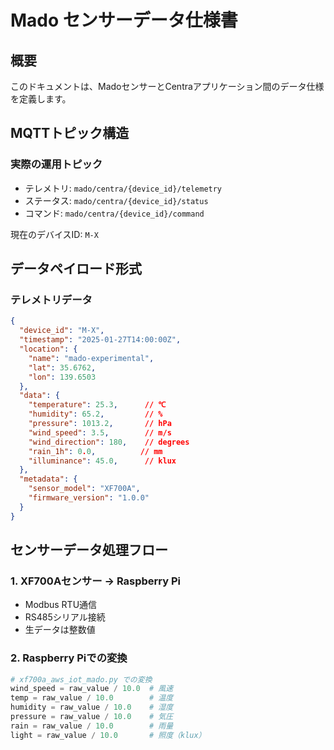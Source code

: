 # Mado センサーデータ仕様書

## 概要
このドキュメントは、MadoセンサーとCentraアプリケーション間のデータ仕様を定義します。

## MQTTトピック構造

### 実際の運用トピック
- テレメトリ: `mado/centra/{device_id}/telemetry`
- ステータス: `mado/centra/{device_id}/status`
- コマンド: `mado/centra/{device_id}/command`

現在のデバイスID: `M-X`

## データペイロード形式

### テレメトリデータ
```json
{
  "device_id": "M-X",
  "timestamp": "2025-01-27T14:00:00Z",
  "location": {
    "name": "mado-experimental",
    "lat": 35.6762,
    "lon": 139.6503
  },
  "data": {
    "temperature": 25.3,      // ℃
    "humidity": 65.2,         // %
    "pressure": 1013.2,       // hPa
    "wind_speed": 3.5,        // m/s
    "wind_direction": 180,    // degrees
    "rain_1h": 0.0,          // mm
    "illuminance": 45.0,      // klux
  },
  "metadata": {
    "sensor_model": "XF700A",
    "firmware_version": "1.0.0"
  }
}
```

## センサーデータ処理フロー

### 1. XF700Aセンサー → Raspberry Pi
- Modbus RTU通信
- RS485シリアル接続
- 生データは整数値

### 2. Raspberry Piでの変換
```python
# xf700a_aws_iot_mado.py での変換
wind_speed = raw_value / 10.0  # 風速
temp = raw_value / 10.0        # 温度
humidity = raw_value / 10.0    # 湿度
pressure = raw_value / 10.0    # 気圧
rain = raw_value / 10.0        # 雨量
light = raw_value / 10.0       # 照度（klux）
```
